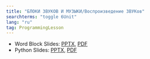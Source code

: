 ```yaml
---
title: "БЛОКИ ЗВУКОВ И МУЗЫКИ/Воспроизведение ЗВУКов"
searchterms: "toggle 6Unit"
lang: "ru"
tag: ProgrammingLesson
---
```

 <ul>
 <li class="ng-binding">Word Block Slides:
 <a href="ProgrammingLessons/SoundBlocksRU.pptx">PPTX</a>,
 <a href="ProgrammingLessons/SoundBlocksRU.pdf">PDF</a>
 </li>
 <li class="ng-binding">Python Slides:
 <a href="ProgrammingLessons/SpeakerFunctionsPyRU.pptx">PPTX</a>,
 <a href="ProgrammingLessons/SpeakerFunctionsPyRU.pdf">PDF</a>
 </li>
 </ul>
